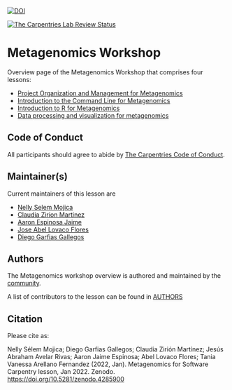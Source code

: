 [![DOI](https://zenodo.org/badge/DOI/10.5281/zenodo.4285900.svg)](https://doi.org/10.5281/zenodo.4285900)

[![The Carpentries Lab Review Status](http://badges.carpentries-lab.org/11_status.svg)](https://github.com/carpentries-lab/reviews/issues/11)

# Metagenomics Workshop

Overview page of the Metagenomics Workshop that comprises four lessons:

- [Project Organization and Management for Metagenomics](https://carpentries-incubator.github.io/organization-metagenomics/)
- [Introduction to the Command Line for Metagenomics](https://carpentries-incubator.github.io/shell-metagenomics/)
- [Introduction to R for Metagenomics](https://carpentries-incubator.github.io/introduction-to-R-for-metagenomics/)
- [Data processing and visualization for metagenomics](https://carpentries-incubator.github.io/metagenomics/)

## Code of Conduct

All participants should agree to abide by [The Carpentries Code of Conduct](https://docs.carpentries.org/topic_folders/policies/index_coc.html).

## Maintainer(s)

Current maintainers of this lesson are

* [Nelly Selem Mojica](https://github.com/nselem)
* [Claudia Zirion Martinez](https://github.com/Czirion)
* [Aaron Espinosa Jaime](https://github.com/aaronejaime)
* [Jose Abel Lovaco Flores](https://github.com/fabel134)
* [Diego Garfias Gallegos](https://github.com/Bedxxe)

## Authors

The Metagenomics workshop overview is authored and maintained by the [community](https://github.com/carpentries-incubator/metagenomics-workshop/network/members).

A list of contributors to the lesson can be found in [AUTHORS](AUTHORS)

## Citation

Please cite as:

Nelly Sélem Mojica; Diego Garfias Gallegos; Claudia Zirión Martínez; Jesús Abraham Avelar Rivas; Aaron Jaime Espinosa; Abel Lovaco Flores; Tania Vanessa Arellano Fernandez (2022, Jan). Metagenomics for Software Carpentry lesson, Jan 2022. Zenodo. https://doi.org/10.5281/zenodo.4285900
